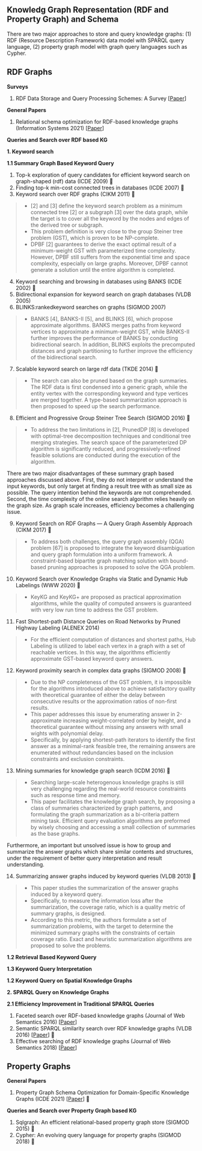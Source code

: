 ## Knowledg Graph Representation (RDF and Property Graph) and Schema
There are two major approaches to store and query knowledge graphs: (1) RDF (Resource Description Framework) data model with SPARQL query language, (2) property graph model with graph query languages such as Cypher. 

## RDF Graphs
__Surveys__
1. RDF Data Storage and Query Processing Schemes: A Survey [[Paper](https://dl.acm.org/doi/pdf/10.1145/3177850)]

__General Papers__
1. Relational schema optimization for RDF-based knowledge graphs (Information Systems 2021) [[Paper](https://www.sciencedirect.com/science/article/pii/S0306437921000223)] 

__Queries and Search over RDF based KG__

__1. Keyword search__

__1.1 Summary Graph Based Keyword Query__
1. Top-k exploration of query candidates for efficient keyword search on graph-shaped (rdf) data (ICDE 2009) 🌟
2. Finding top-k min-cost connected trees in databases (ICDE 2007) 🌟
3. Keyword search over RDF graphs (CIKM 2011) 🌟
> * [2] and [3] define the keyword search problem as a minimum connected tree [2] or a subgraph [3] over the data graph, while the target is to cover all the keyword by the nodes and edges of the derived tree or subgraph.
> * This problem definition is very close to the group Steiner tree problem (GST), which is proven to be NP-complete.
> * DPBF [2] guarantees to derive the exact optimal result of a minimum-weight GST with parameterized time complexity. However, DPBF still suffers from the exponential time and space complexity, especially on large graphs. Moreover, DPBF cannot generate a solution until the entire algorithm is completed.
4. Keyword searching and browsing in databases using BANKS (ICDE 2002) 🌟
5. Bidirectional expansion for keyword search on graph databases (VLDB 2005)
6. BLINKS:rankedkeyword searches on graphs (SIGMOD 2007)
> * BANKS [4], BANKS-II [5], and BLINKS [6], which propose approximate algorithms. BANKS merges paths from keyword vertices to approximate a minimum-weight GST, while BANKS-II further improves the performance of BANKS by conducting bidirectional search. In addition, BLINKS exploits the precomputed distances and graph partitioning to further improve the efficiency of the bidirectional search.
7. Scalable keyword search on large rdf data (TKDE 2014) 🌟
> * The search can also be pruned based on the graph summaries. The RDF data is first condensed into a generic graph, while the entity vertex with the corresponding keyword and type vertices are merged together. A type-based summarization approach is then proposed to speed up the search performance.
8. Efficient and Progressive Group Steiner Tree Search (SIGMOD 2016) 🌟
> * To address the two limitations in [2], PrunedDP [8] is developed with optimal-tree decomposition techniques and conditional tree merging strategies. The search space of the parameterized DP algorithm is significantly reduced, and progressively-refined feasible solutions are conducted during the execution of the algorithm.

There are two major disadvantages of these summary graph based approaches discussed above. First, they do not interpret or understand the input keywords, but only target at finding a result tree with as small size as possible. The query intention behind the keywords are not comprehended. Second, the time complexity of the online search algorithm relies heavily on the graph size. As graph scale increases, efficiency becomes a challenging issue. 

9. Keyword Search on RDF Graphs — A Query Graph Assembly Approach (CIKM 2017) 🌟
> * To address both challenges, the query graph assembly (QGA) problem [67] is proposed to integrate the keyword disambiguation and query graph formulation into a uniform framework. A constraint-based bipartite graph matching solution with bound-based pruning approaches is proposed to solve the QGA problem. 
10. Keyword Search over Knowledge Graphs via Static and Dynamic Hub Labelings (WWW 2020) 🌟
> * KeyKG and KeyKG+ are proposed as practical approximation algorithms, while the quality of computed answers is guaranteed with very low run time to address the GST problem.
11. Fast Shortest-path Distance Queries on Road Networks by Pruned Highway Labeling (ALENEX 2014)
> * For the efficient computation of distances and shortest paths, Hub Labeling is utilized to label each vertex in a graph with a set of reachable vertices. In this way, the algorithms efficiently approximate GST-based keyword query answers. 
12. Keyword proximity search in complex data graphs (SIGMOD 2008) 🌟
> * Due to the NP completeness of the GST problem, it is impossible for the algorithms introduced above to achieve satisfactory quality with theoretical guarantee of either the delay between consecutive results or the approximation ratios of non-first results.
> * This paper addresses this issue by enumerating answer in 2-approximate increasing weight-correlated order by height, and a theoretical guarantee without missing any answers with small wights with polynomial delay. 
> * Specifically, by applying shortest-path iterators to identify the first answer as a minimal-rank feasible tree, the remaining answers are enumerated without redundancies based on the inclusion constraints and exclusion constraints.
13. Mining summaries for knowledge graph search (ICDM 2016) 🌟
> * Searching large-scale heterogenous knowledge graphs is still very challenging regarding the real-world resource constraints such as response time and memory.
> * This paper facilitates the knowledge graph search, by proposing a class of summaries characterized by graph patterns, and formulating the graph summarization as a bi-criteria pattern mining task. Efficient query evaluation algorithms are preformed by wisely choosing and accessing a small collection of summaries as the base graphs.

Furthermore, an important but unsolved issue is how to group and summarize the answer graphs which share similar contents and structures, under the requirement of better query interpretation and result understanding. 

14. Summarizing answer graphs induced by keyword queries (VLDB 2013) 🌟
> * This paper studies the summarization of the answer graphs induced by a keyword query. 
> * Specifically, to measure the information loss after the summarization, the coverage ratio, which is a quality metric of summary graphs, is designed. 
> * According to this metric, the authors formulate a set of summarization problems, with the target to determine the minimized summary graphs with the constraints of certain coverage ratio. Exact and heuristic summarization algorithms are proposed to solve the problems.

__1.2 Retrieval Based Keyword Query__

__1.3 Keyword Query Interpretation__

__1.2 Keyword Query on Spatial Knowledge Graphs__

__2. SPARQL Query on Knowledge Graphs__

__2.1 Efficiency Improvement in Traditional SPARQL Queries__

1. Faceted search over RDF-based knowledge graphs (Journal of Web Semantics 2016) [[Paper](https://www.sciencedirect.com/science/article/pii/S1570826815001432)] 
2. Semantic SPARQL similarity search over RDF knowledge graphs (VLDB 2016) [[Paper](https://dl.acm.org/doi/pdf/10.14778/2983200.2983201)] 🌟
3. Effective searching of RDF knowledge graphs (Journal of Web Semantics 2018) [[Paper](https://www.sciencedirect.com/science/article/pii/S1570826817300677)]

## Property Graphs
__General Papers__
1. Property Graph Schema Optimization for Domain-Specific Knowledge Graphs (ICDE 2021) [[Paper](https://arxiv.org/pdf/2003.11580.pdf)] 🌟


__Queries and Search over Property Graph based KG__
1. Sqlgraph: An efficient relational-based property graph store (SIGMOD 2015) 🌟
2. Cypher: An evolving query language for property graphs (SIGMOD 2018) 🌟
